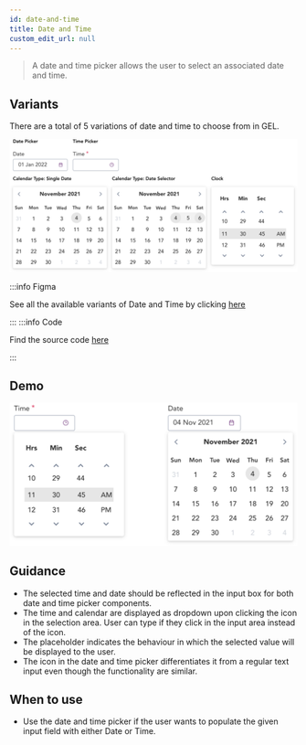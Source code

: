 ```yaml
---
id: date-and-time
title: Date and Time
custom_edit_url: null
---
```


> A date and time picker allows the user to select an associated date and time.

## Variants

There are a total of 5 variations of date and time to choose from in GEL.

![Date and time types](img/date-and-time-types.svg)

:::info Figma

See all the available variants of Date and Time by clicking [here](https://www.figma.com/file/kzLxtqv6YGL0wotiqzgEo4/GEL-UI-Doc?node-id=696%3A97823)

:::
:::info Code

Find the source code [here](https://primefaces.org/primevue/calendar)

:::

## Demo

![Date and time demo](img/date-and-time-demo.svg)

## Guidance

* The selected time and date should be reflected in the input box for both date and time picker components.
* The time and calendar are displayed as dropdown upon clicking the icon in the selection area. User can type if they click in the input area instead of the icon.
* The placeholder indicates the behaviour in which the selected value will be displayed to the user.
* The icon in the date and time picker differentiates it from a regular text input even though the functionality are similar.

## When to use

* Use the date and time picker if the user wants to populate the given input field with either Date or Time.